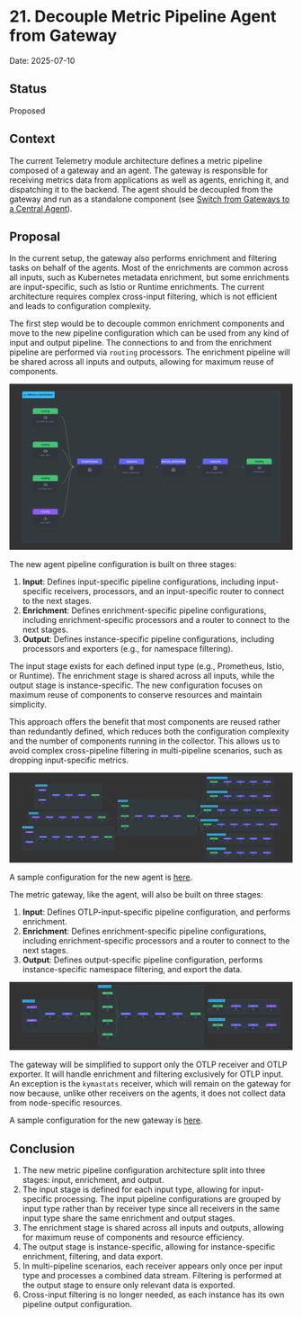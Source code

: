 # 21. Decouple Metric Pipeline Agent from Gateway

Date: 2025-07-10

## Status

Proposed

## Context

The current Telemetry module architecture defines a metric pipeline composed of a gateway and an agent. The gateway is responsible for receiving metrics data from applications as well as agents, enriching it, and dispatching it to the backend.
The agent should be decoupled from the gateway and run as a standalone component (see [Switch from Gateways to a Central Agent](019-switch-from-gateways-to-a-central-agent.md)).


## Proposal

In the current setup, the gateway also performs enrichment and filtering tasks on behalf of the agents. Most of the enrichments are common across all inputs, such as Kubernetes metadata enrichment, but some enrichments are input-specific, such as Istio or Runtime enrichments. 
The current architecture requires complex cross-input filtering, which is not efficient and leads to configuration complexity.

The first step would be to decouple common enrichment components and move to the new pipeline configuration which can be used from any kind of input and output pipeline. The connections to and from the enrichment pipeline are performed via `routing` processors. The enrichment pipeline will be shared across all inputs and outputs, allowing for maximum reuse of components.

![enrichment](./../assets/metric-enrichment.png)

The new agent pipeline configuration is built on three stages:

1. **Input**: Defines input-specific pipeline configurations, including input-specific receivers, processors, and an input-specific router to connect to the next stages.
2. **Enrichment**: Defines enrichment-specific pipeline configurations, including enrichment-specific processors and a router to connect to the next stages.
3. **Output**: Defines instance-specific pipeline configurations, including processors and exporters (e.g., for namespace filtering).

The input stage exists for each defined input type (e.g., Prometheus, Istio, or Runtime). The enrichment stage is shared across all inputs, while the output stage is instance-specific.
The new configuration focuses on maximum reuse of components to conserve resources and maintain simplicity.

This approach offers the benefit that most components are reused rather than redundantly defined, which reduces both the configuration complexity and the number of components running in the collector. This allows us to avoid complex cross-pipeline filtering in multi-pipeline scenarios, such as dropping input-specific metrics.

![config](./../assets/metric-agent-pipelines.png)

A sample configuration for the new agent is [here](./../assets/sample-metric-agent-config.yaml).

The metric gateway, like the agent, will also be built on three stages:
1. **Input**: Defines OTLP-input-specific pipeline configuration, and performs enrichment.
2. **Enrichment**: Defines enrichment-specific pipeline configurations, including enrichment-specific processors and a router to connect to the next stages.
3. **Output**: Defines output-specific pipeline configuration, performs instance-specific namespace filtering, and export the data.

![gaetway](./../assets/metric-gateway-pipelines.png)

The gateway will be simplified to support only the OTLP receiver and OTLP exporter. It will handle enrichment and filtering exclusively for OTLP input. An exception is the `kymastats` receiver, which will remain on the gateway for now because, unlike other receivers on the agents, it does not collect data from node-specific resources.

A sample configuration for the new gateway is [here](./../assets/sample-metric-gateway-config.yaml).

## Conclusion

1. The new metric pipeline configuration architecture split into three stages: input, enrichment, and output.
2. The input stage is defined for each input type, allowing for input-specific processing. The input pipeline configurations are grouped by input type rather than by receiver type since all receivers in the same input type share the same enrichment and output stages.
3. The enrichment stage is shared across all inputs and outputs, allowing for maximum reuse of components and resource efficiency.
4. The output stage is instance-specific, allowing for instance-specific enrichment, filtering, and data export.
5. In multi-pipeline scenarios, each receiver appears only once per input type and processes a combined data stream. Filtering is performed at the output stage to ensure only relevant data is exported.
6. Cross-input filtering is no longer needed, as each instance has its own pipeline output configuration.


